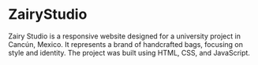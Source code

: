 # ZairyStudio
Zairy Studio is a responsive website designed for a university project in Cancún, Mexico. It represents a brand of handcrafted bags, focusing on style and identity. The project was built using HTML, CSS, and JavaScript.
